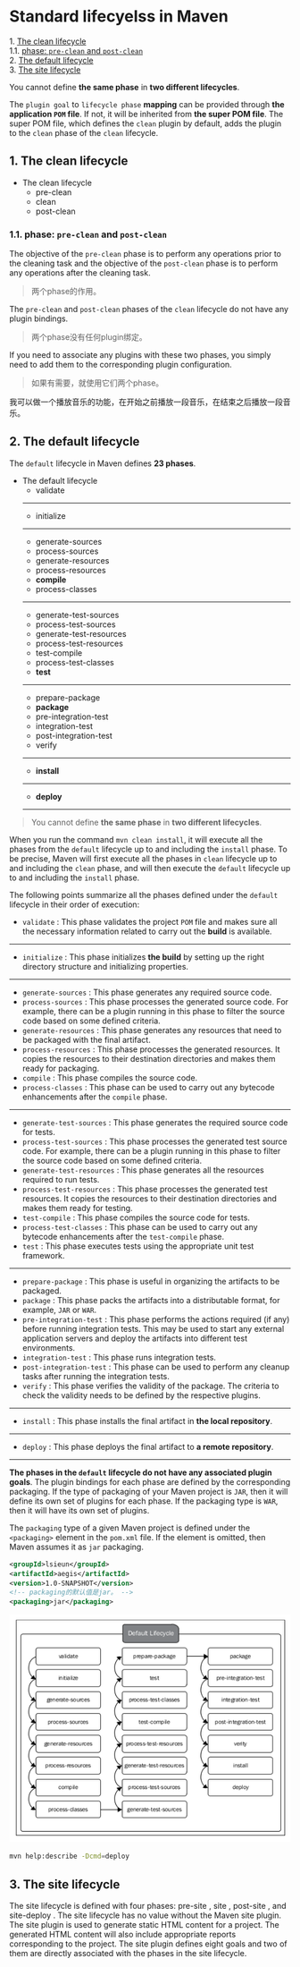 # Standard lifecyelss in Maven

1\.  [The clean lifecycle](#thecleanlifecycle)  
1.1\.  [phase: `pre-clean` and `post-clean`](#phase:`pre-clean`and`post-clean`)  
2\.  [The default lifecycle](#thedefaultlifecycle)  
3\.  [The site lifecycle](#thesitelifecycle)  

You cannot define **the same phase** in **two different lifecycles**.

The `plugin goal` to `lifecycle phase` **mapping** can be provided through **the application `POM` file**. If not, it will be inherited from **the super POM file**. The super POM file, which defines the
`clean` plugin by default, adds the plugin to the `clean` phase of the `clean` lifecycle.

<a name="thecleanlifecycle"></a>

## 1\. The clean lifecycle

- The clean lifecycle
    - pre-clean
    - clean
    - post-clean

<a name="phase:`pre-clean`and`post-clean`"></a>

### 1.1\. phase: `pre-clean` and `post-clean`

The objective of the `pre-clean` phase is to perform any operations prior to the cleaning task and the objective of the `post-clean` phase is to perform any operations after the cleaning task. 

> 两个phase的作用。

The `pre-clean` and `post-clean` phases of the `clean` lifecycle do not have any plugin bindings. 

> 两个phase没有任何plugin绑定。

If you need to associate any plugins with these two phases, you simply need to add them to the corresponding plugin configuration.

> 如果有需要，就使用它们两个phase。

我可以做一个播放音乐的功能，在开始之前播放一段音乐，在结束之后播放一段音乐。

<a name="thedefaultlifecycle"></a>

## 2\. The default lifecycle

The `default` lifecycle in Maven defines **23 phases**. 

- The default lifecycle
    - validate
    - --------------------
    - initialize
    - --------------------
    - generate-sources
    - process-sources
    - generate-resources
    - process-resources
    - **compile**
    - process-classes
    - --------------------
    - generate-test-sources
    - process-test-sources
    - generate-test-resources
    - process-test-resources
    - test-compile
    - process-test-classes
    - **test**
    - --------------------
    - prepare-package
    - **package**
    - pre-integration-test
    - integration-test
    - post-integration-test
    - verify
    - --------------------
    - **install**
    - --------------------
    - **deploy**
    - --------------------

> You cannot define **the same phase** in **two different lifecycles**.

When you run the command `mvn clean install`, it will execute all the phases from the `default` lifecycle up to and including the `install` phase. To be precise, Maven will first execute all the phases in `clean` lifecycle up to and including the `clean` phase, and will then execute the `default` lifecycle up to and including the `install` phase.

The following points summarize all the phases defined under the `default`
lifecycle in their order of execution:

- `validate` : This phase validates the project `POM` file and makes sure all the necessary information related to carry out the **build** is available.
- ------------------------
- `initialize` : This phase initializes **the build** by setting up the right directory structure and initializing properties.
- ------------------------
- `generate-sources` : This phase generates any required source code.
- `process-sources` : This phase processes the generated source code. For example, there can be a plugin running in this phase to filter the source code based on some defined criteria.
- `generate-resources` : This phase generates any resources that need to be packaged with the final artifact.
- `process-resources` : This phase processes the generated resources. It copies the resources to their  destination directories and makes them ready for packaging.
- `compile` : This phase compiles the source code.
- `process-classes` : This phase can be used to carry out any bytecode enhancements after the `compile` phase.
- ------------------------
- `generate-test-sources` : This phase generates the required source code for tests.
- `process-test-sources` : This phase processes the generated test source code. For example, there can be a plugin running in this phase to filter the source code based on some defined criteria.
- `generate-test-resources` : This phase generates all the resources required to run tests.
- `process-test-resources` : This phase processes the generated test resources. It copies the resources to their destination directories and makes them ready for testing.
- `test-compile` : This phase compiles the source code for tests.
- `process-test-classes` : This phase can be used to carry out any bytecode enhancements after the `test-compile` phase.
- `test` : This phase executes tests using the appropriate unit test framework.
- ------------------------
- `prepare-package` : This phase is useful in organizing the artifacts to be packaged.
- `package` : This phase packs the artifacts into a distributable format, for example, `JAR` or `WAR`.
- `pre-integration-test` : This phase performs the actions required (if any) before running integration tests. This may be used to start any external application servers and deploy the artifacts into different test environments.
- `integration-test` : This phase runs integration tests.
- `post-integration-test` : This phase can be used to perform any cleanup tasks after running the integration tests.
- `verify` : This phase verifies the validity of the package. The criteria to check the validity needs to be defined by the respective plugins.
- ------------------------
- `install` : This phase installs the final artifact in **the local repository**.
- ------------------------
- `deploy` : This phase deploys the final artifact to **a remote repository**.
- ------------------------
**The phases in the `default` lifecycle do not have any associated plugin goals**. The plugin bindings for each phase are defined by the corresponding packaging. If the
type of packaging of your Maven project is `JAR`, then it will define its own set of plugins for each phase. If the packaging type is `WAR`, then it will have its own set of plugins. 

The `packaging` type of a given Maven project is defined under the `<packaging>` element in the `pom.xml` file. If the element is omitted, then Maven assumes it as `jar` packaging.

```xml
<groupId>lsieun</groupId>
<artifactId>aegis</artifactId>
<version>1.0-SNAPSHOT</version>
<!-- packaging的默认值是jar。 -->
<packaging>jar</packaging>
```

![](images/default-lifecycle.png)

```bash
mvn help:describe -Dcmd=deploy
```

<a name="thesitelifecycle"></a>

## 3\. The site lifecycle

The site lifecycle is defined with four phases: pre-site , site , post-site , and
site-deploy . The site lifecycle has no value without the Maven site plugin.
The site plugin is used to generate static HTML content for a project. The generated
HTML content will also include appropriate reports corresponding to the project.
The site plugin defines eight goals and two of them are directly associated with
the phases in the site lifecycle.



